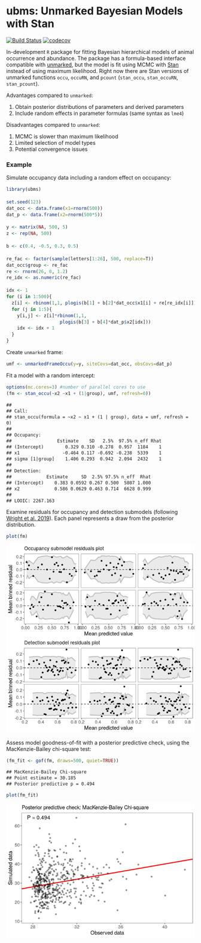 # ubms: Unmarked Bayesian Models with Stan

[![Build
Status](https://travis-ci.org/kenkellner/ubms.svg?branch=master)](https://travis-ci.org/kenkellner/ubms)
[![codecov](https://codecov.io/gh/kenkellner/ubms/branch/master/graph/badge.svg)](https://codecov.io/gh/kenkellner/ubms)

In-development `R` package for fitting Bayesian hierarchical models of
animal occurrence and abundance. The package has a formula-based
interface compatible with
[unmarked](https://cran.r-project.org/web/packages/unmarked/index.html),
but the model is fit using MCMC with [Stan](https://mc-stan.org/)
instead of using maximum likelihood. Right now there are Stan versions
of unmarked functions `occu`, `occuRN`, and `pcount` (`stan_occu`,
`stan_occuRN`, `stan_pcount`).

Advantages compared to `unmarked`:

1.  Obtain posterior distributions of parameters and derived parameters
2.  Include random effects in parameter formulas (same syntax as `lme4`)

Disadvantages compared to `unmarked`:

1.  MCMC is slower than maximum likelihood
2.  Limited selection of model types
3.  Potential convergence issues

### Example

Simulate occupancy data including a random effect on occupancy:

``` r
library(ubms)

set.seed(123)
dat_occ <- data.frame(x1=rnorm(500))
dat_p <- data.frame(x2=rnorm(500*5))

y <- matrix(NA, 500, 5)
z <- rep(NA, 500)

b <- c(0.4, -0.5, 0.3, 0.5)

re_fac <- factor(sample(letters[1:26], 500, replace=T))
dat_occ$group <- re_fac
re <- rnorm(26, 0, 1.2)
re_idx <- as.numeric(re_fac)

idx <- 1
for (i in 1:500){
  z[i] <- rbinom(1,1, plogis(b[1] + b[2]*dat_occ$x1[i] + re[re_idx[i]]))
  for (j in 1:5){
    y[i,j] <- z[i]*rbinom(1,1, 
                    plogis(b[3] + b[4]*dat_p$x2[idx]))
    idx <- idx + 1
  }
}
```

Create `unmarked` frame:

``` r
umf <- unmarkedFrameOccu(y=y, siteCovs=dat_occ, obsCovs=dat_p)
```

Fit a model with a random intercept:

``` r
options(mc.cores=3) #number of parallel cores to use
(fm <- stan_occu(~x2 ~x1 + (1|group), umf, refresh=0))
```

    ## 
    ## Call:
    ## stan_occu(formula = ~x2 ~ x1 + (1 | group), data = umf, refresh = 0)
    ## 
    ## Occupancy:
    ##                 Estimate    SD   2.5%  97.5% n_eff Rhat
    ## (Intercept)        0.329 0.310 -0.278  0.957  1184    1
    ## x1                -0.464 0.117 -0.692 -0.238  5339    1
    ## sigma [1|group]    1.406 0.293  0.942  2.094  2432    1
    ## 
    ## Detection:
    ##             Estimate     SD  2.5% 97.5% n_eff  Rhat
    ## (Intercept)    0.383 0.0592 0.267 0.500  5807 1.000
    ## x2             0.586 0.0629 0.463 0.714  6628 0.999
    ## 
    ## LOOIC: 2267.163

Examine residuals for occupancy and detection submodels (following
[Wright et al. 2019](https://doi.org/10.1002/ecy.2703)). Each panel
represents a draw from the posterior distribution.

``` r
plot(fm)
```

![](README_figs/README-resids-1.png)<!-- -->

Assess model goodness-of-fit with a posterior predictive check, using
the MacKenzie-Bailey chi-square test:

``` r
(fm_fit <- gof(fm, draws=500, quiet=TRUE))
```

    ## MacKenzie-Bailey Chi-square 
    ## Point estimate = 30.185
    ## Posterior predictive p = 0.494

``` r
plot(fm_fit)
```

![](README_figs/README-gof-1.png)<!-- -->
